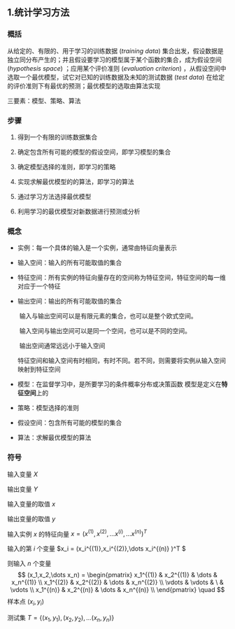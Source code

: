 ## 1.统计学习方法

### 概括

从给定的、有限的、用于学习的训练数据 $(training \ data)$ 集合出发，假设数据是独立同分布产生的；并且假设要学习的模型属于某个函数的集合，成为假设空间 $(hypothesis \ space)$ ；应用某个评价准则 $(evaluation \ criterion)$ ，从假设空间中选取一个最优模型，试它对已知的训练数据及未知的测试数据 $(test \ data)$ 在给定的评价准则下有最优的预测；最优模型的选取由算法实现

三要素：模型、策略、算法

### 步骤

1. 得到一个有限的训练数据集合

2. 确定包含所有可能的模型的假设空间，即学习模型的集合

3. 确定模型选择的准则，即学习的策略

4. 实现求解最优模型的的算法，即学习的算法

5. 通过学习方法选择最优模型

6. 利用学习的最优模型对新数据进行预测或分析

### 概念   

- 实例：每一个具体的输入是一个实例，通常由特征向量表示

- 输入空间：输入的所有可能取值的集合

- 特征空间：所有实例的特征向量存在的空间称为特征空间，特征空间的每一维对应于一个特征

- 输出空间：输出的所有可能取值的集合

  ​		输入与输出空间可以是有限元素的集合，也可以是整个欧式空间。

  ​		输入空间与输出空间可以是同一个空间，也可以是不同的空间。

  ​		输出空间通常远远小于输入空间

  ​		特征空间和输入空间有时相同，有时不同。若不同，则需要将实例从输入空间映射到特征空间

- 模型：在监督学习中，是所要学习的条件概率分布或决策函数 模型是定义在**特征空间**上的

- 策略：模型选择的准则

- 假设空间：包含所有可能的模型的集合

- 算法：求解最优模型的算法



### 符号

输入变量 						$X$

输出变量 						$Y$

输入变量的取值			  $x$

输出变量的取值 			 $y$

输入实例 $x$ 的特征向量  $x = (x^{(1)},x^{(2)},\dots x^{(i)}, \dots x^{(n)} )^T$

输入的第 $i$ 个变量		   $x_i = (x_i^{(1)},x_i^{(2)},\dots x_i^{(n)} )^T  $

则输入 $n$ 个变量  		
$$
(x_1,x_2,\dots x_n) = 
\begin{pmatrix} 
x_1^{(1)} & x_2^{(1)} & \dots & x_n^{(1)}  \\
x_1^{(2)} & x_2^{(2)} & \dots & x_n^{(2)}  \\
\vdots 	  & \vdots    & \ 	  & \vdots	   \\
x_1^{(n)} & x_2^{(n)} & \dots & x_n^{(n)}  \\
\end{pmatrix}
\quad
$$
样本点							$(x_i,y_i)$

测试集							$T=\left\{ (x_1,y_1), (x_2,y_2), \dots (x_n,y_n) \right\}$